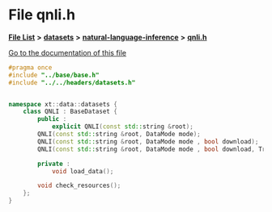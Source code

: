 

# File qnli.h

[**File List**](files.md) **>** [**datasets**](dir_29ff4802398ba4a572b958e731c7adb4.md) **>** [**natural-language-inference**](dir_cecfbd08ba907cb0c98c6ffe5c1549f6.md) **>** [**qnli.h**](qnli_8h.md)

[Go to the documentation of this file](qnli_8h.md)


```C++
#pragma once
#include "../base/base.h"
#include "../../headers/datasets.h"


namespace xt::data::datasets {
    class QNLI : BaseDataset {
        public :
            explicit QNLI(const std::string &root);
        QNLI(const std::string &root, DataMode mode);
        QNLI(const std::string &root, DataMode mode , bool download);
        QNLI(const std::string &root, DataMode mode , bool download, TransformType transforms);

        private :
            void load_data();

        void check_resources();
    };
}
```


